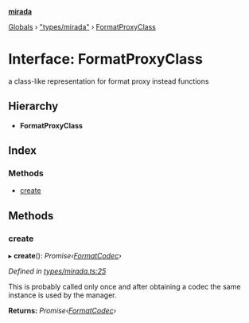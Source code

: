 **[mirada](../README.md)**

[Globals](../README.md) › ["types/mirada"](../modules/_types_mirada_.md) › [FormatProxyClass](_types_mirada_.formatproxyclass.md)

# Interface: FormatProxyClass

a class-like representation for format proxy instead functions

## Hierarchy

* **FormatProxyClass**

## Index

### Methods

* [create](_types_mirada_.formatproxyclass.md#create)

## Methods

###  create

▸ **create**(): *Promise‹[FormatCodec](_types_mirada_.formatcodec.md)›*

*Defined in [types/mirada.ts:25](https://github.com/cancerberoSgx/mirada/blob/cd60774/mirada/src/types/mirada.ts#L25)*

This is probably called only once and after obtaining a codec the same instance is used by the manager.

**Returns:** *Promise‹[FormatCodec](_types_mirada_.formatcodec.md)›*